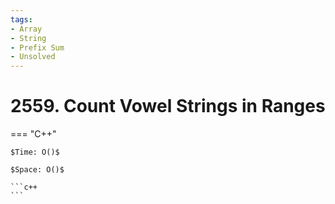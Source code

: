 ```yaml
---
tags:
- Array
- String
- Prefix Sum
- Unsolved
---
```



# 2559. Count Vowel Strings in Ranges

=== "C++"

    $Time: O()$

    $Space: O()$

    ```c++
    ```